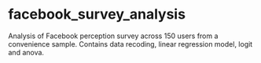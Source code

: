# facebook_survey_analysis

Analysis of Facebook perception survey across 150 users from a convenience sample. 
Contains data recoding, linear regression model, logit and anova. 
